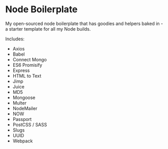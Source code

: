 # Node Boilerplate
My open-sourced node boilerplate that has goodies and helpers baked in - a starter template for all my Node builds.

Includes:
- Axios
- Babel
- Connect Mongo
- ES6 Promisify
- Express
- HTML to Text
- Jimp
- Juice
- MD5
- Mongoose
- Multer
- NodeMailer
- NOW
- Passport
- PostCSS / SASS
- Slugs
- UUID
- Webpack

